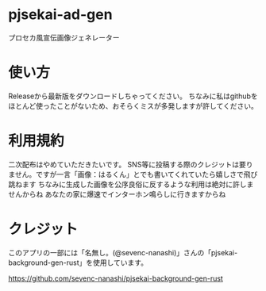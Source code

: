 # pjsekai-ad-gen
プロセカ風宣伝画像ジェネレーター



# 使い方
Releaseから最新版をダウンロードしちゃってください。
ちなみに私はgithubをほとんど使ったことがないため、おそらくミスが多発しますが許してください。



# 利用規約
二次配布はやめていただきたいです。
SNS等に投稿する際のクレジットは要りません。ですが一言「画像：はるくん」とでも書いてくれていたら嬉しさで飛び跳ねます
ちなみに生成した画像を公序良俗に反するような利用は絶対に許しませんからね
あなたの家に爆速でインターホン鳴らしに行きますからね



# クレジット
このアプリの一部には「名無し。(@sevenc-nanashi)」さんの「pjsekai-background-gen-rust」を使用しています。

https://github.com/sevenc-nanashi/pjsekai-background-gen-rust

